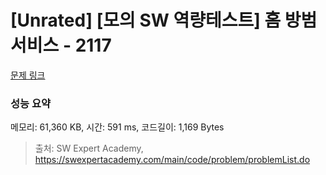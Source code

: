 # [Unrated] [모의 SW 역량테스트] 홈 방범 서비스 - 2117 

[문제 링크](https://swexpertacademy.com/main/code/problem/problemDetail.do?contestProbId=AV5V61LqAf8DFAWu) 

### 성능 요약

메모리: 61,360 KB, 시간: 591 ms, 코드길이: 1,169 Bytes



> 출처: SW Expert Academy, https://swexpertacademy.com/main/code/problem/problemList.do